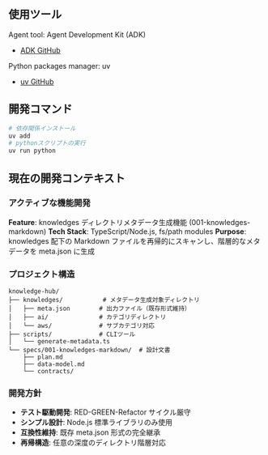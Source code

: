 ## 使用ツール

Agent tool: Agent Development Kit (ADK)

- [ADK GitHub](https://github.com/google/adk-python/)

Python packages manager: uv

- [uv GitHub](https://github.com/astral-sh/uv)

## 開発コマンド

```bash
# 依存関係インストール
uv add
# pythonスクリプトの実行
uv run python
```

## 現在の開発コンテキスト

### アクティブな機能開発

**Feature**: knowledges ディレクトリメタデータ生成機能 (001-knowledges-markdown)
**Tech Stack**: TypeScript/Node.js, fs/path modules
**Purpose**: knowledges 配下の Markdown ファイルを再帰的にスキャンし、階層的なメタデータを meta.json に生成

### プロジェクト構造

```
knowledge-hub/
├── knowledges/           # メタデータ生成対象ディレクトリ
│   ├── meta.json        # 出力ファイル（既存形式維持）
│   ├── ai/              # カテゴリディレクトリ
│   └── aws/             # サブカテゴリ対応
├── scripts/             # CLIツール
│   └── generate-metadata.ts
└── specs/001-knowledges-markdown/  # 設計文書
    ├── plan.md
    ├── data-model.md
    └── contracts/
```

### 開発方針

- **テスト駆動開発**: RED-GREEN-Refactor サイクル厳守
- **シンプル設計**: Node.js 標準ライブラリのみ使用
- **互換性維持**: 既存 meta.json 形式の完全継承
- **再帰構造**: 任意の深度のディレクトリ階層対応
